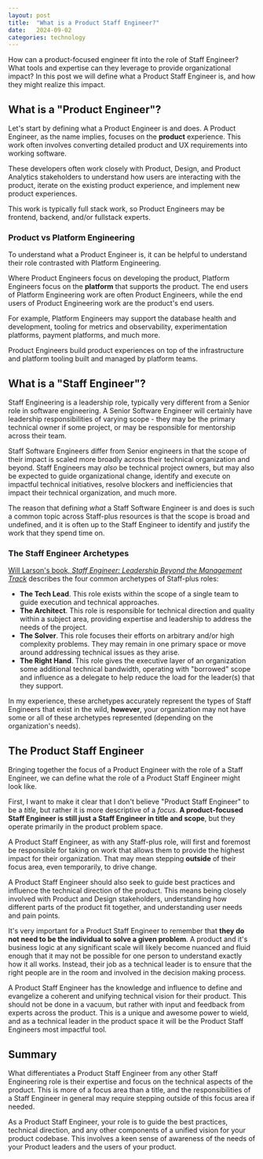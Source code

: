 ```yaml
---
layout: post
title:  "What is a Product Staff Engineer?"
date:   2024-09-02
categories: technology
---
```

How can a product-focused engineer fit into the role of Staff Engineer? What
tools and expertise can they leverage to provide organizational impact? In this
post we will define what a Product Staff Engineer is, and how they might realize
this impact.

## What is a "Product Engineer"?

Let's start by defining what a Product Engineer is and does. A Product Engineer,
as the name implies, focuses on the **product** experience. This work often
involves converting detailed product and UX requirements into working software.

These developers often work closely with Product, Design, and Product Analytics
stakeholders to understand how users are interacting with the product, iterate
on the existing product experience, and implement new product experiences.

This work is typically full stack work, so Product Engineers may be frontend,
backend, and/or fullstack experts.

### Product vs Platform Engineering

To understand what a Product Engineer is, it can be helpful to understand their
role contrasted with Platform Engineering.

Where Product Engineers focus on developing the product, Platform Engineers
focus on the **platform** that supports the product. The end users of Platform
Engineering work are often Product Engineers, while the end users of Product
Engineering work are the product's end users.

For example, Platform Engineers may support the database health and development,
tooling for metrics and observability, experimentation platforms, payment
platforms, and much more.

Product Engineers build product experiences on top of the infrastructure and
platform tooling built and managed by platform teams.

## What is a "Staff Engineer"?

Staff Engineering is a leadership role, typically very different from a Senior
role in software engineering. A Senior Software Engineer will certainly have
leadership responsibilities of varying scope - they may be the primary technical
owner if some project, or may be responsible for mentorship across their team.

Staff Software Engineers differ from Senior engineers in that the scope of their
impact is scaled more broadly across their technical organization and beyond.
Staff Engineers may *also* be technical project owners, but may also be
expected to guide organizational change, identify and execute on impactful
technical initiatives, resolve blockers and inefficiencies that impact their
technical organization, and much more.

The reason that defining *what* a Staff Software Engineer is and does is such a
common topic across Staff-plus resources is that the scope is broad and
undefined, and it is often up to the Staff Engineer to identify and justify the
work that they spend time on.

### The Staff Engineer Archetypes

[Will Larson's book, *Staff Engineer: Leadership Beyond the Management Track*](https://staffeng.com/guides/staff-archetypes/)
describes the four common archetypes of Staff-plus roles:

- **The Tech Lead**. This role exists within the scope of a single team to guide
  execution and technical approaches.
- **The Architect**. This role is responsible for technical direction and
  quality within a subject area, providing expertise and leadership to address
  the needs of the project.
- **The Solver**. This role focuses their efforts on arbitrary and/or high
  complexity problems. They may remain in one primary space or move around
  addressing technical issues as they arise.
- **The Right Hand**. This role gives the executive layer of an organization
  some additional technical bandwidth, operating with "borrowed" scope and
  influence as a delegate to help reduce the load for the leader(s) that they
  support.

In my experience, these archetypes accurately represent the types of Staff
Engineers that exist in the wild, **however**, your organization may not have
some or all of these archetypes represented (depending on the organization's
needs).

## The Product Staff Engineer

Bringing together the focus of a Product Engineer with the role of a Staff
Engineer, we can define what the role of a Product Staff Engineer might look
like.

First, I want to make it clear that I don't believe "Product Staff Engineer" to
be a *title*, but rather it is more descriptive of a *focus*. **A product-focused
Staff Engineer is still just a Staff Engineer in title and scope**, but they
operate primarily in the product problem space.

A Product Staff Engineer, as with any Staff-plus role, will first and foremost
be responsible for taking on work that allows them to provide the highest impact
for their organization. That may mean stepping **outside** of their focus area,
even temporarily, to drive change.

A Product Staff Engineer should also seek to guide best practices and influence
the technical direction of the product. This means being closely involved with
Product and Design stakeholders, understanding how different parts of the
product fit together, and understanding user needs and pain points.

It's very important for a Product Staff Engineer to remember that **they do not
need to be the individual to solve a given problem**. A product and it's
business logic at any significant scale will likely become nuanced and fluid
enough that it may not be possible for one person to understand exactly how it
all works. Instead, their job as a technical leader is to ensure that the right
people are in the room and involved in the decision making process.

A Product Staff Engineer has the knowledge and influence to define and
evangelize a coherent and unifying technical vision for their product. This
should not be done in a vacuum, but rather with input and feedback from experts
across the product. This is a unique and awesome power to wield, and as a
technical leader in the product space it will be the Product Staff Engineers
most impactful tool.

## Summary

What differentiates a Product Staff Engineer from any other Staff Engineering
role is their expertise and focus on the technical aspects of the product. This
is more of a focus area than a title, and the responsibilities of a Staff
Engineer in general may require stepping outside of this focus area if needed.

As a Product Staff Engineer, your role is to guide the best practices, technical
direction, and any other components of a unified vision for your product
codebase. This involves a keen sense of awareness of the needs of your Product
leaders and the users of your product.

